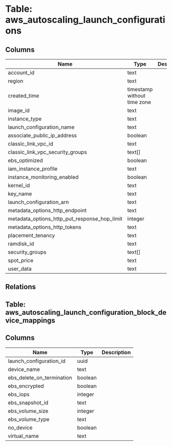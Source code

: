 
# Table: aws_autoscaling_launch_configurations

## Columns
| Name        | Type           | Description  |
| ------------- | ------------- | -----  |
|account_id|text||
|region|text||
|created_time|timestamp without time zone||
|image_id|text||
|instance_type|text||
|launch_configuration_name|text||
|associate_public_ip_address|boolean||
|classic_link_vpc_id|text||
|classic_link_vpc_security_groups|text[]||
|ebs_optimized|boolean||
|iam_instance_profile|text||
|instance_monitoring_enabled|boolean||
|kernel_id|text||
|key_name|text||
|launch_configuration_arn|text||
|metadata_options_http_endpoint|text||
|metadata_options_http_put_response_hop_limit|integer||
|metadata_options_http_tokens|text||
|placement_tenancy|text||
|ramdisk_id|text||
|security_groups|text[]||
|spot_price|text||
|user_data|text||
## Relations
## Table: aws_autoscaling_launch_configuration_block_device_mappings

## Columns
| Name        | Type           | Description  |
| ------------- | ------------- | -----  |
|launch_configuration_id|uuid||
|device_name|text||
|ebs_delete_on_termination|boolean||
|ebs_encrypted|boolean||
|ebs_iops|integer||
|ebs_snapshot_id|text||
|ebs_volume_size|integer||
|ebs_volume_type|text||
|no_device|boolean||
|virtual_name|text||

